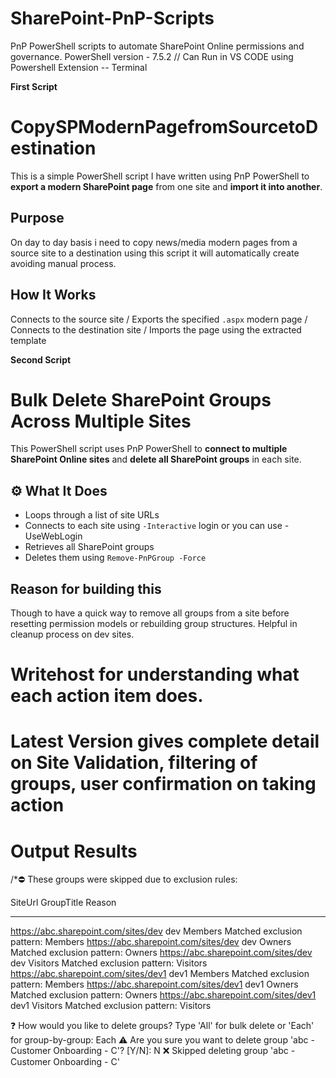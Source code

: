 # SharePoint-PnP-Scripts
PnP PowerShell scripts to automate SharePoint Online permissions and governance.
PowerShell version - 7.5.2 // Can Run in VS CODE using Powershell Extension -- Terminal 

**First Script**
# CopySPModernPagefromSourcetoDestination
 This is a simple PowerShell script I have written using PnP PowerShell to **export a modern SharePoint page** from one site and **import it into another**.
## Purpose 
On day to day basis i need to copy news/media modern pages from a source site to a destination using this script it will automatically create avoiding manual process.
## How It Works 
Connects to the source site / Exports the specified `.aspx` modern page / Connects to the destination site / Imports the page using the extracted template

**Second Script**
# Bulk Delete SharePoint Groups Across Multiple Sites
This PowerShell script uses PnP PowerShell to **connect to multiple SharePoint Online sites** and **delete all SharePoint groups** in each site.
## ⚙️ What It Does
- Loops through a list of site URLs
- Connects to each site using `-Interactive` login or you can use -UseWebLogin
- Retrieves all SharePoint groups
- Deletes them using `Remove-PnPGroup -Force`
## Reason for building this
Though to have a quick way to remove all groups from a site before resetting permission models or rebuilding group structures. Helpful in cleanup process on dev sites.
# Writehost for understanding what each action item does.
# Latest Version gives complete detail on Site Validation, filtering of groups, user confirmation on taking action 
# Output Results
/*⛔ These groups were skipped due to exclusion rules:

SiteUrl                                          GroupTitle        Reason
-------                                          ----------        ------
https://abc.sharepoint.com/sites/dev dev Members  Matched exclusion pattern: Members
https://abc.sharepoint.com/sites/dev dev Owners   Matched exclusion pattern: Owners
https://abc.sharepoint.com/sites/dev dev Visitors Matched exclusion pattern: Visitors
https://abc.sharepoint.com/sites/dev1  dev1 Members   Matched exclusion pattern: Members
https://abc.sharepoint.com/sites/dev1  dev1 Owners    Matched exclusion pattern: Owners
https://abc.sharepoint.com/sites/dev1  dev1 Visitors  Matched exclusion pattern: Visitors

❓ How would you like to delete groups? Type 'All' for bulk delete or 'Each' for group-by-group: Each
⚠️ Are you sure you want to delete group 'abc - Customer Onboarding - C'? [Y/N]: N
❌ Skipped deleting group 'abc - Customer Onboarding - C'

